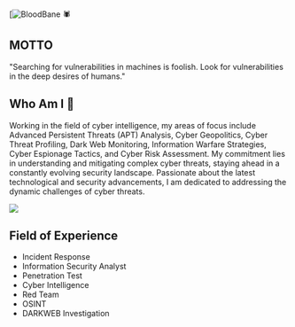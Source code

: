 [![BloodBane](https://img.shields.io/badge/MadeBy-BloodBane-red) 🕷️

## MOTTO
"Searching for vulnerabilities in machines is foolish. Look for vulnerabilities in the deep desires of humans."


## Who Am I 👤
Working in the field of cyber intelligence, my areas of focus include Advanced Persistent Threats (APT) Analysis, Cyber Geopolitics, 
Cyber Threat Profiling, Dark Web Monitoring, Information Warfare Strategies, Cyber Espionage Tactics, and Cyber Risk Assessment. 
My commitment lies in understanding and mitigating complex cyber threats, staying ahead in a constantly evolving security landscape. 
Passionate about the latest technological and security advancements, I am dedicated to addressing the dynamic challenges of cyber threats.

   <img src="https://github.com/emrekybs/emrekybs/blob/main/dadsa.jpeg">

## Field of Experience
* Incident Response
* Information Security Analyst
* Penetration Test
* Cyber Intelligence
* Red Team
* OSINT 
* DARKWEB Investigation
